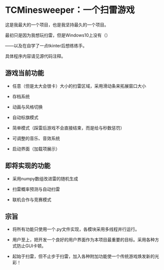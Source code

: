 # TCMinesweeper：一个扫雷游戏

这是我最大的一个项目，也是我坚持最久的一个项目。

最初只是因为我想玩扫雷，但是Windows10上没有（）

——以及在自学了一点tkinter后想练练手。

具体程序内容请见源代码注释。

## 游戏当前功能

- 任意（但是太大会很卡）大小的扫雷区域，采用滑动条来拓展窗口大小

- 存档系统

- 动画与风格切换

- 自动标旗模式

- 简单模式（踩雷后游戏不会直接结束，而是给与秒数惩罚）

- 可调整的音乐、音效系统

- 启动界面（加载项展示）

## 即将实现的功能

- 采用numpy数组改进雷的随机生成

- 扫雷概率预测与自动扫雷

- 联机合作与竞赛模式

## 宗旨

- 将所有功能只使用一个.py文件实现，各模块采用多线程并行运行。

- 用户至上，把开发一个良好的用户界面作为本项目最重要的目标。采用各种方式防止GUI卡顿。

- 起始于扫雷，但不止步于扫雷，加入各种附加功能使一个传统游戏焕发新的光彩！
